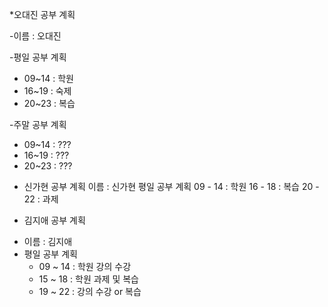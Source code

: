 ﻿﻿*오대진 공부 계획

-이름 : 오대진

-평일 공부 계획 
  - 09~14 : 학원
  - 16~19 : 숙제
  - 20~23 : 복습

-주말 공부 계획
  - 09~14 : ???
  - 16~19 : ???
  - 20~23 : ???

* 신가현 공부 계획
이름 : 신가현
평일 공부 계획
09 - 14 : 학원
16 - 18 : 복습
20 - 22 : 과제

* 김지애 공부 계획 
- 이름 : 김지애 
- 평일 공부 계획
  - 09 ~ 14 : 학원 강의 수강
  - 15 ~ 18 : 학원 과제 및 복습 
  - 19 ~ 22 : 강의 수강 or 복습 


